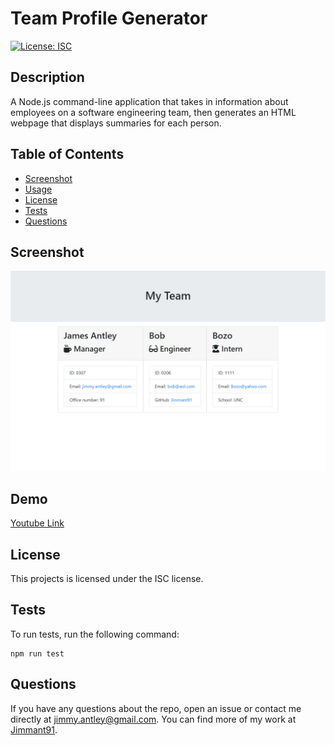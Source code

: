 # Team Profile Generator
  [![License: ISC](https://img.shields.io/badge/License-ISC-blue.svg)](https://opensource.org/licenses/ISC)
  ## Description
  A Node.js command-line application that takes in information about employees on a software engineering team, then generates an HTML webpage that displays summaries for each person.
  ## Table of Contents
  * [Screenshot](##-Screenshot)
  * [Usage](##-demo)
  * [License](##-license)
  * [Tests](##-tests)
  * [Questions](##-questions)

  ## Screenshot
  ![Screenshot of built template html website](./img/htmlScreenshot.png)

  ## Demo
  <a href = "https://www.youtube.com/watch?v=GZVP_ZhCrBU">Youtube Link</a>

  ## License
  This projects is licensed under the ISC license.

  ## Tests
  To run tests, run the following command:
  ```
  npm run test
  ```
  ## Questions
  If you have any questions about the repo, open an issue or contact me directly at [jimmy.antley@gmail.com](mailto:jimmy.antley@gmail.com). You can find more of my work at [Jimmant91](https://www.github.com/Jimmant91).
